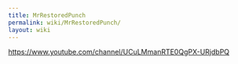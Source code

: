 ```yaml
---
title: MrRestoredPunch
permalink: wiki/MrRestoredPunch/
layout: wiki
---
```


<https://www.youtube.com/channel/UCuLMmanRTE0QgPX-URjdbPQ>
